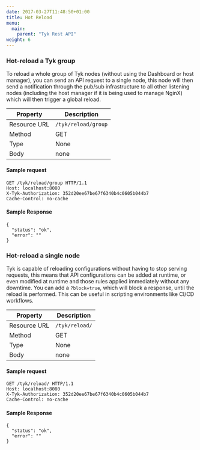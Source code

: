 ```yaml
---
date: 2017-03-27T11:48:50+01:00
title: Hot Reload
menu:
  main:
    parent: "Tyk Rest API"
weight: 6 
---
```


### Hot-reload a Tyk group

To reload a whole group of Tyk nodes (without using the Dashboard or host manager), you can send an API request to a single node, this node will then send a notification through the pub/sub infrastructure to all other listening nodes (including the host manager if it is being used to manage NginX) which will then trigger a global reload.

| **Property** | **Description**     |
| ------------ | ------------------- |
| Resource URL | `/tyk/reload/group` |
| Method       | GET                 |
| Type         | None                |
| Body         | none                |

#### Sample request

```{.copyWrapper}
GET /tyk/reload/group HTTP/1.1
Host: localhost:8080
X-Tyk-Authorization: 352d20ee67be67f6340b4c0605b044b7
Cache-Control: no-cache
```

#### Sample Response

```
{
  "status": "ok",
  "error": ""
}
```

### Hot-reload a single node

Tyk is capable of reloading configurations without having to stop serving requests, this means that API configurations can be added at runtime, or even modified at runtime and those rules applied immediately without any downtime. You can add a `?block=true`, which will block a response, until the reload is performed. This can be useful in scripting environments like CI/CD workflows.

| **Property** | **Description** |
| ------------ | --------------- |
| Resource URL | `/tyk/reload/`  |
| Method       | GET             |
| Type         | None            |
| Body         | none            |

#### Sample request

```{.copyWrapper}
GET /tyk/reload/ HTTP/1.1
Host: localhost:8080
X-Tyk-Authorization: 352d20ee67be67f6340b4c0605b044b7
Cache-Control: no-cache
```

#### Sample Response

```
{
  "status": "ok",
  "error": ""
}
```
